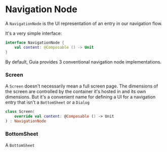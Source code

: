 # Navigation Node

A `NavigationNode` is the UI representation of an entry in our navigation flow.

It's a very simple interface:

```kotlin
interface NavigationNode {
    val content: @Composable () -> Unit
}
```

By default, Guia provides 3 conventional navigation node implementations.

### Screen

A `Screen` doesn't necessarily mean a full screen page. The dimensions of the screen are controlled by the container it's hosted in and its own dimensions. But it's a convenient name for defining a UI for a navigation entry that isn't a `BottomSheet` or a `Dialog`

```kotlin
class Screen(
    override val content: @Composable () -> Unit
) : NavigationNode
```

### BottomSheet

A `BottomSheet`
